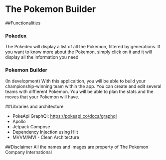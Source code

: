 # The Pokemon Builder

##Functionalities

### Pokedex
The Pokedex will display a list of all the Pokemon, filtered by generations.
If you want to know more about the Pokemon, simply click on it and it will display all the information you need

### Pokemon Builder
(In development)
With this applicaition, you will be able to build your championship-winning team within the app.
You can create and edit several teams with diffierent Pokemon.
You will be able to plan the stats and the moves that your Pokemon will have.

##Libraries and architecture
- PokeApi GraphQl: https://pokeapi.co/docs/graphql
- Apollo
- Jetpack Compose
- Dependency Injection using Hilt
- MVVM/MVI - Clean Architecture


##Disclaimer
All the names and images are property of The Pokemon Company International
